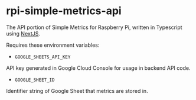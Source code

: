 # rpi-simple-metrics-api

The API portion of Simple Metrics for Raspberry Pi, written in Typescript using [NextJS](https://nextjs.org/).

Requires these environment variables:

- `GOOGLE_SHEETS_API_KEY`

API key generated in Google Cloud Console for usage in backend API code.

- `GOOGLE_SHEET_ID`

Identifier string of Google Sheet that metrics are stored in.
